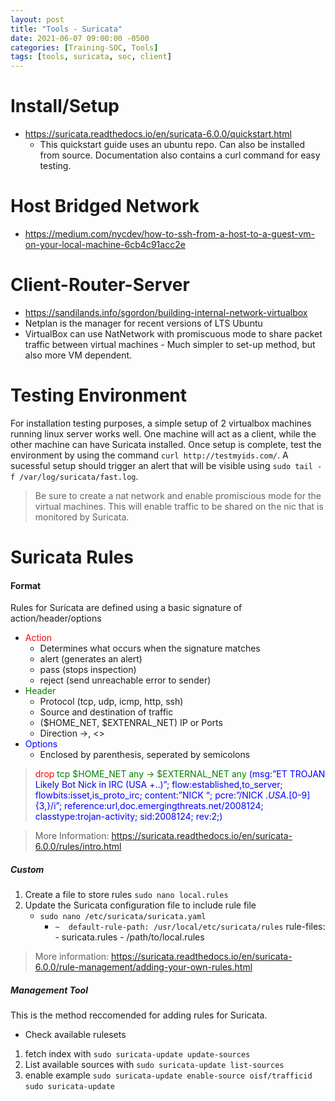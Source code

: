 ```yaml
---
layout: post
title: "Tools - Suricata"
date: 2021-06-07 09:00:00 -0500
categories: [Training-SOC, Tools]
tags: [tools, suricata, soc, client]
---
```

# Install/Setup
- https://suricata.readthedocs.io/en/suricata-6.0.0/quickstart.html
  - This quickstart guide uses an ubuntu repo. Can also be installed from source. Documentation also contains a curl command for easy testing.
# Host Bridged Network
- https://medium.com/nycdev/how-to-ssh-from-a-host-to-a-guest-vm-on-your-local-machine-6cb4c91acc2e
# Client-Router-Server
- https://sandilands.info/sgordon/building-internal-network-virtualbox
- Netplan is the manager for recent versions of LTS Ubuntu
- VirtualBox can use NatNetwork with promiscuous mode to share packet traffic between virtual machines - Much simpler to set-up method, but also more VM dependent.

# Testing Environment

For installation testing purposes, a simple setup of 2 virtualbox machines running linux server works well. One machine will act as a client, while the other machine can have Suricata installed. Once setup is complete, test the environment by using the command `curl http://testmyids.com/`. A sucessful setup should trigger an alert that will be visible using `sudo tail -f /var/log/suricata/fast.log`.
>Be sure to create a nat network and enable promiscious mode for the virtual machines. This will enable traffic to be shared on the nic that is monitored by Suricata.


# Suricata Rules
#### Format

Rules for Suricata are defined using a basic signature of action/header/options

- <span style="color:red">Action</span>
  - Determines what occurs when the signature matches
  - alert (generates an alert)
  - pass (stops inspection)
  - reject (send unreachable error to sender)
- <span style="color:green">Header</span>
  - Protocol (tcp, udp, icmp, http, ssh)
  - Source and destination of traffic
  - ($HOME\_NET, $EXTENRAL_NET) IP or Ports
  - Direction ->, <>
- <span style="color:blue">Options</span>
  - Enclosed by parenthesis, seperated by semicolons

> <span style="color:red"> drop<span style="color:green"> tcp $HOME\_NET any -> $EXTERNAL_NET any <span style="color:blue">(msg:”ET TROJAN Likely Bot Nick in IRC (USA +..)”; flow:established,to_server; flowbits:isset,is_proto_irc; content:”NICK “; pcre:”/NICK .*USA.*[0-9]{3,}/i”; reference:url,doc.emergingthreats.net/2008124; classtype:trojan-activity; sid:2008124; rev:2;)</span>

> More Information: https://suricata.readthedocs.io/en/suricata-6.0.0/rules/intro.html

##### Custom
1. Create a file to store rules
`sudo nano local.rules`
2. Update the Suricata configuration file to include rule file
   - `sudo nano /etc/suricata/suricata.yaml`
      - `~  default-rule-path: /usr/local/etc/suricata/rules` 
      rule-files:
     \- suricata.rules
     \- /path/to/local.rules
> More information:
https://suricata.readthedocs.io/en/suricata-6.0.0/rule-management/adding-your-own-rules.html
##### Management Tool
This is the method reccomended for adding rules for Suricata.
- Check available rulesets
1. fetch index with `sudo suricata-update update-sources`
2. List available sources with `sudo suricata-update list-sources`
3. enable example `sudo suricata-update enable-source oisf/trafficid` 
`sudo suricata-update`